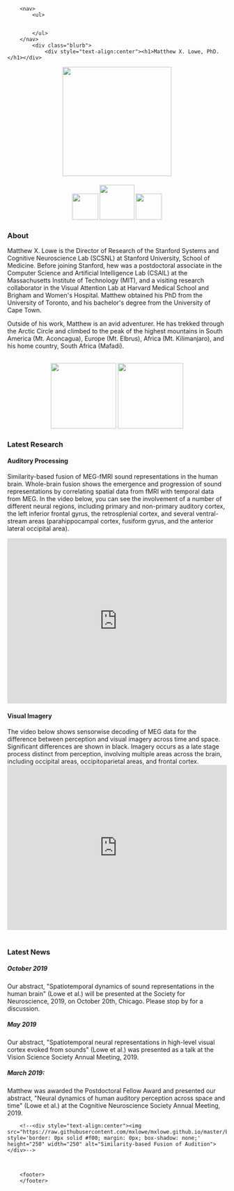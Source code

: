 <html>
	<head>
		<br>
		<br>
		<title>Matthew X. Lowe</title> 
	</head>
	<body>

		<nav>
    		<ul>
        		
        	
    		</ul>
		</nav>
    		<div class="blurb">
        		<div style="text-align:center"><h1>Matthew X. Lowe, PhD.</h1></div>


<div style="text-align:center"><img src="https://raw.githubusercontent.com/mxlowe/mxlowe.github.io/master/portrait.png" style='border: 0px solid #f00; margin: 0px; box-shadow: none;' height="250" width="250"></div>
<div style="text-align:center"><p><h4><a href="https://scholar.google.ca/citations?user=aTRL1HMAAAAJ&hl=en"><img src="https://upload.wikimedia.org/wikipedia/commons/a/a9/Google_Scholar_logo_2015.PNG" style='border: 0px solid #f00; margin: 0px; box-shadow: none;' height="60" width="auto"></a> <a href="https://www.researchgate.net/profile/Matthew_Lowe7"><img src="http://www.readex.eu/wp-content/uploads/2017/05/RG_square_green.png" style='border: 0px solid #f00; margin: 0px; box-shadow: none;' height="80" width="auto"></a> <a href="mailto:mxlowe@mit.edu"><img src="https://upload.wikimedia.org/wikipedia/commons/4/4e/Gmail_Icon.png" style='border: 0px solid #f00; margin: 0px; box-shadow: none;' height="60" width="auto"></a></h4></p></div>

<h3>About</h3> 
    		Matthew X. Lowe is the Director of Research of the Stanford Systems and Cognitive Neuroscience Lab (SCSNL) at Stanford University, School of Medicine. Before joining Stanford, hew was a postdoctoral associate in the Computer Science and Artificial Intelligence Lab (CSAIL) at the Massachusetts Institute of Technology (MIT), and a visiting research collaborator in the Visual Attention Lab at Harvard Medical School and Brigham and Women's Hospital. Matthew obtained his PhD from the University of Toronto, and his bachelor's degree from the University of Cape Town.  
		
<p>Outside of his work, Matthew is an avid adventurer. He has trekked through the Arctic Circle and climbed to the peak of the highest mountains in South America (Mt. Aconcagua), Europe (Mt. Elbrus), Africa (Mt. Kilimanjaro), and his home country, South Africa (Mafadi).</p>

<br>

<div style="text-align:center"><img src="https://raw.githubusercontent.com/mxlowe/mxlowe.github.io/master/mit_logo.png" style='border: 0px solid #f00; margin: 0px; box-shadow: none;' height="150" width="150"> <img src="https://raw.githubusercontent.com/mxlowe/mxlowe.github.io/master/HMS_logo.png" style='border: 0px solid #f00; margin: 0px; box-shadow: none;' height="150" width="150"></div>

<h3>Latest Research</h3> 
<h4>Auditory Processing</h4> 
Similarity-based fusion of MEG-fMRI sound representations in the human brain. Whole-brain fusion shows the emergence and progression of sound representations by correlating spatial data from fMRI with temporal data from MEG. In the video below, you can see the involvement of a number of different neural regions, including primary and non-primary auditory cortex, the left inferior frontal gyrus, the retrosplenial cortex, and several ventral-stream areas (parahippocampal cortex, fusiform gyrus, and the anterior lateral occipital area).
<p>

<div style="width:100%;height:0px;position:relative;padding-bottom:75.058%;"><iframe src="https://streamable.com/s/croqx/ikymvf" frameborder="0" width="100%" height="100%" allowfullscreen style="width:100%;height:100%;position:absolute;left:0px;top:0px;overflow:hidden;"></iframe></div>

<p>
<h4>Visual Imagery</h4> 
The video below shows sensorwise decoding of MEG data for the difference between perception and visual imagery across time and space. Significant differences are shown in black. Imagery occurs as a late stage process distinct from perception, involving multiple areas across the brain, including occipital areas, occipitoparietal areas, and frontal cortex.
<div style="width:100%;height:0px;position:relative;padding-bottom:75.058%;"><iframe src="https://streamable.com/s/7aaqk/firnyy" frameborder="0" width="100%" height="100%" allowfullscreen style="width:100%;height:100%;position:absolute;left:0px;top:0px;overflow:hidden;"></iframe></div>	
	


<br>
				<h3>Latest News</h3>
				<h5>October 2019</h5> Our abstract, "Spatiotemporal dynamics of sound representations in the human brain" (Lowe et al.) will be presented at the Society for Neuroscience, 2019, on October 20th, Chicago. Please stop by for a discussion.
				<h5>May 2019</h5> Our abstract, "Spatiotemporal neural representations in high-level visual cortex evoked from sounds" (Lowe et al.) was presented as a talk at the Vision Science Society Annual Meeting, 2019.
		 <h5>March 2019:</h5> Matthew was awarded the Postdoctoral Fellow Award and presented our abstract, "Neural dynamics of human auditory perception across space and time" (Lowe et al.) at the Cognitive Neuroscience Society Annual Meeting, 2019.
		
		<!--<div style="text-align:center"><img src="https://raw.githubusercontent.com/mxlowe/mxlowe.github.io/master/brain_trans.gif" style='border: 0px solid #f00; margin: 0px; box-shadow: none;' height="250" width="250" alt="Similarity-based Fusion of Audition"></div>-->
		
		

		<footer> 
		</footer> 


  
